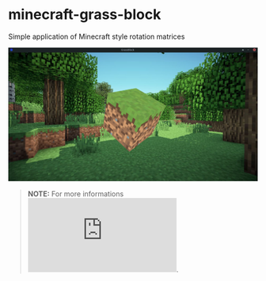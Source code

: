# minecraft-grass-block
Simple application of Minecraft style rotation matrices

<p align="center">
    <img src="imgs/grass-block.png">
</p>

> **NOTE:** For more informations ![chick here](https://github.com/AntonioBerna/minecraft-grass-block/theory.pdf).